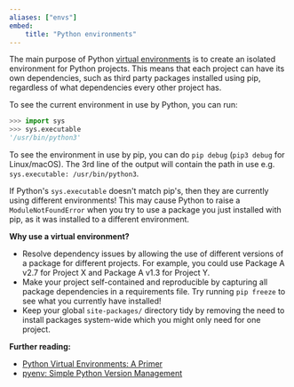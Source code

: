 ```yaml
---
aliases: ["envs"]
embed:
    title: "Python environments"
---
```

The main purpose of Python [virtual environments](https://docs.Python.org/3/library/venv.html#venv-def) is to create an isolated environment for Python projects. This means that each project can have its own dependencies, such as third party packages installed using pip, regardless of what dependencies every other project has.

To see the current environment in use by Python, you can run:
```py
>>> import sys
>>> sys.executable
'/usr/bin/python3'
```

To see the environment in use by pip, you can do `pip debug` (`pip3 debug` for Linux/macOS). The 3rd line of the output will contain the path in use e.g. `sys.executable: /usr/bin/python3`.

If Python's `sys.executable` doesn't match pip's, then they are currently using different environments! This may cause Python to raise a `ModuleNotFoundError` when you try to use a package you just installed with pip, as it was installed to a different environment.

**Why use a virtual environment?**

- Resolve dependency issues by allowing the use of different versions of a package for different projects. For example, you could use Package A v2.7 for Project X and Package A v1.3 for Project Y.  
- Make your project self-contained and reproducible by capturing all package dependencies in a requirements file. Try running `pip freeze` to see what you currently have installed!  
- Keep your global `site-packages/` directory tidy by removing the need to install packages system-wide which you might only need for one project.


**Further reading:**

- [Python Virtual Environments: A Primer](https://realpython.com/python-virtual-environments-a-primer)  
- [pyenv: Simple Python Version Management](https://github.com/pyenv/pyenv)
